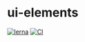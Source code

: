 # ui-elements

[![lerna](https://img.shields.io/badge/Maintained%20with-lerna-cc00ff.svg)](https://lerna.js.org/)
[![CI](https://github.com/empathyco/x/actions/workflows/ci.yml/badge.svg?branch=main)](https://github.com/varodv/ui-elements/actions/workflows/ci.yml)
